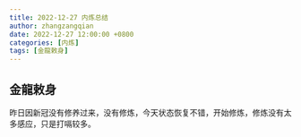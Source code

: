 ```yaml
---
title: 2022-12-27 内炼总结
author: zhangzangqian
date: 2022-12-27 12:00:00 +0800
categories: [内炼]
tags: [金龍敕身]
---
```


## 金龍敕身

昨日因新冠没有修养过来，没有修炼，今天状态恢复不错，开始修炼，修炼没有太多感应，只是打嗝较多。
